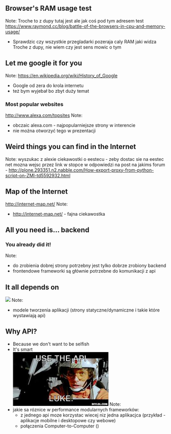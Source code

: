 ##  Browser's RAM usage test
Note:
Troche to z dupy tutaj jest ale jak coś pod tym adresem test https://www.raymond.cc/blog/battle-of-the-browsers-in-cpu-and-memory-usage/
- Sprawdzic czy wszystkie przegladarki pozeraja caly RAM jaki widza
Troche z dupy, nie wiem czy jest sens mowic o tym

## Let me google it for you
Note:
https://en.wikipedia.org/wiki/History_of_Google
- Google od zera do krola internetu
- też bym wyjebał bo zbyt duży temat

### Most popular websites
http://www.alexa.com/topsites
Note:
- obczaic alexa.com - najpopularniejsze strony w interencie
- nie można otworzyć tego w prezentacji

## Weird things you can find in the Internet 
Note:
wyszukac z alexie ciekawostki o eestecu
	- zeby dostac sie na eestec net mozna wejsc przez link w stopce w odpowiedzi na post na jakims forum
	- http://plone.293351.n2.nabble.com/How-export-proxy-from-python-script-on-ZMI-td5592932.html

## Map of the Internet
http://internet-map.net/
Note:
- http://internet-map.net/ - fajna ciekawostka 

## All you need is... backend
### You already did it!
Note:
- do zrobienia dobrej strony potrzebny jest tylko dobrze zrobiony backend 
- frontendowe frameworki są głównie potrzebne do komunikacji z api

## It all depends on <br />
<img src="http://www.etrainingpedia.com/wp-content/uploads/2015/11/8df1715368055f5cc8b8c69ef0e05641_c5e3c55967a2c8dcc83a77ca41d88461_w548_.jpg"></img>
Note:
- modele tworzenia aplikacji (strony statyczne/dynamiczne i takie które wystawiają api)

## Why API?
- Because we don't want to be selfish
- It's smart <br />
![](md/5-backend/LUKE.jpg)
Note:
- jakie sa róznice w performance modularnych frameworków:
	- z jednego api moze korzystac wiecej niz jedna aplikacjca (przykład - aplikacje mobilne i desktopowe czy webowe)
	- połączenia Computer-to-Computer ()